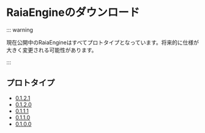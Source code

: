 # RaiaEngineのダウンロード

::: warning

現在公開中のRaiaEngineはすべてプロトタイプとなっています。将来的に仕様が大きく変更される可能性があります。

:::

## プロトタイプ

- [0.1.2.1](https://raiacity.github.io/windows/raia-engine_0.1.2.1.zip)
- [0.1.2.0](https://raiacity.github.io/windows/raia-engine_0.1.2.0.zip)
- [0.1.1.1](https://raiacity.github.io/windows/raia-engine_0.1.1.1.zip)
- [0.1.1.0](https://raiacity.github.io/windows/raia-engine_0.1.1.0.zip)
- [0.1.0.0](https://raiacity.github.io/windows/raia-engine_0.1.0.0.zip)